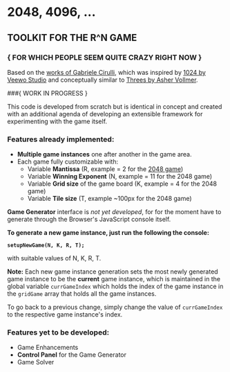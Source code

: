 2048, 4096, ...
======

## TOOLKIT FOR THE R^N GAME
### { FOR WHICH PEOPLE SEEM QUITE CRAZY RIGHT NOW }

Based on the [works of Gabriele Cirulli](http://gabrielecirulli.github.io/2048/), which was inspired by [1024 by Veewo Studio](http://itunes.apple.com/us/app/1024!/id823499224) and conceptually similar to [Threes by Asher Vollmer](http://asherv.com/threes/). 

###{ WORK IN PROGRESS } 

This code is developed from scratch but is identical in concept and created with an additional agenda of developing an extensible framework for experimenting with the game itself.

### Features already implemented:

* **Multiple game instances** one after another in the game area.
* Each game fully customizable with: 
	* Variable **Mantissa** (R, example = 2 for the [2048 game](http://gabrielecirulli.github.io/2048/))
	* Variable **Winning Exponent** (N, example = 11 for the 2048 game)
	* Variable **Grid size** of the game board (K, example = 4 for the 2048 game)
	* Variable **Tile size** (T, example ~100px for the 2048 game) 

**Game Generator** interface is *not yet developed*, for for the moment have to generate through the Browser's JavaScript console itself.

**To generate a new game instance, just run the following the console:**

**`setupNewGame(N, K, R, T);`**

with suitable values of N, K, R, T.

**Note:** Each new game instance generation sets the most newly generated game instance to be the **current** game instance, which is maintained in the global variable `currGameIndex` which holds the index of the game instance in the `gridGame` array that holds all the game instances.

To go back to a previous change, simply change the value of `currGameIndex` to the respective game instance's index.



### Features yet to be developed:

* Game Enhancements
* **Control Panel** for the Game Generator
* Game Solver



